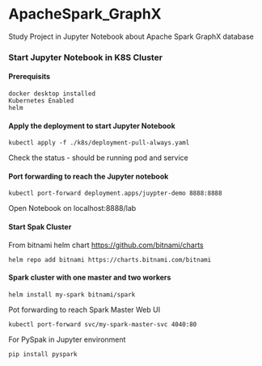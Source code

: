 # ApacheSpark_GraphX
Study Project in Jupyter Notebook about Apache Spark GraphX database


### Start Jupyter Notebook in K8S Cluster
#### Prerequisits
```
docker desktop installed 
Kubernetes Enabled 
helm
```

#### Apply the deployment to start Jupyter Notebook
```
kubectl apply -f ./k8s/deployment-pull-always.yaml
```

Check the status - should be running pod and service

#### Port forwarding to reach the Jupyter notebook

```
kubectl port-forward deployment.apps/juypter-demo 8888:8888
```

Open Notebook on localhost:8888/lab


#### Start Spak Cluster

From bitnami helm chart https://github.com/bitnami/charts

```
helm repo add bitnami https://charts.bitnami.com/bitnami
```

#### Spark cluster with one master and two workers
```
helm install my-spark bitnami/spark
```
Pot forwarding to reach Spark Master Web UI
```
kubectl port-forward svc/my-spark-master-svc 4040:80
```
For PySpak in Jupyter environment
```
pip install pyspark
```
